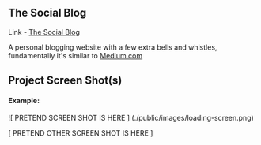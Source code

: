 ## The Social Blog

Link - [The Social Blog]

A personal blogging website with a few extra bells and whistles, fundamentally it's similar to [Medium.com]


## Project Screen Shot(s)

#### Example:   

![ PRETEND SCREEN SHOT IS HERE ] (./public/images/loading-screen.png)

[ PRETEND OTHER SCREEN SHOT IS HERE ]



[The Social Blog]: https://the-social-blog-app.herokuapp.com
[Medium.com]: https://medium.com/